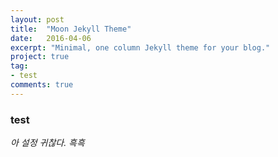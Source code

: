 ```yaml
---
layout: post
title:  "Moon Jekyll Theme"
date:   2016-04-06
excerpt: "Minimal, one column Jekyll theme for your blog."
project: true
tag:
- test
comments: true
---
```



### test
*아 설정 귀찮다. 흑흑*